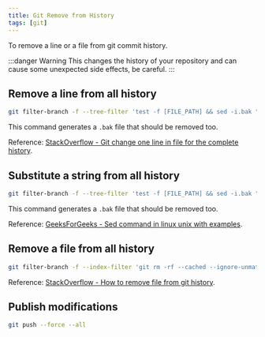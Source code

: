 ```yaml
---
title: Git Remove from History
tags: [git]
---
```


To remove a line or a file from git commit history.

:::danger Warning
This changes the history of your repository and can cause some unexpected side effects, be careful.
:::

## Remove a line from all history
```bash
git filter-branch -f --tree-filter 'test -f [FILE_PATH] && sed -i.bak "/[FIND]/d" [FILE_PATH] || echo “skipping file“' -- --all
```

This command generates a `.bak` file that should be removed too.

Reference: [StackOverflow - Git change one line in file for the complete history](https://stackoverflow.com/questions/7194939/git-change-one-line-in-file-for-the-complete-history).


## Substitute a string from all history
```bash
git filter-branch -f --tree-filter 'test -f [FILE_PATH] && sed -i.bak "s/[FIND]/[SUBSTITUTE]/g" [FILE_PATH] || echo “skipping file“' -- --all
```

This command generates a `.bak` file that should be removed too.

Reference: [GeeksForGeeks - Sed command in linux unix with examples](https://www.geeksforgeeks.org/sed-command-in-linux-unix-with-examples/).


## Remove a file from all history
```bash
git filter-branch -f --index-filter 'git rm -rf --cached --ignore-unmatch [FILE_PATH]' HEAD
```

Reference: [StackOverflow - How to remove file from git history](https://stackoverflow.com/questions/43762338/how-to-remove-file-from-git-history).


## Publish modifications
```bash
git push --force --all
```
